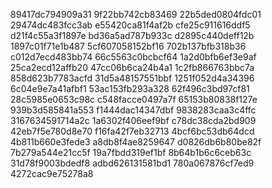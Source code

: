 89417dc794909a31
9f22bb742cb83469
22b5ded0804fdc01
29474dc483fcc3ab
e55420ca81f4af2b
cfe25c911616ddf5
d21f4c55a3f1897e
bd36a5ad787b933c
d2895c440deff12b
1897c01f71e1b487
5cf607058152bf16
702b137bfb318b36
c012d7ecd483bb74
66c5563c0bcbcf64
1a2d0bfb6ef3e9af
25ca2ecd12affb20
47cc06b6ca24b4a1
1c2fb866763bbc7a
858d623b7783acfd
31d5a48157551bbf
1251f052d4a34396
6c04e9e7a41afbf1
53ac153fb293a328
62f496c3bd97cf81
28c5985e0653c98c
c548facce0497a7f
65153b80838f127e
939b3d585841a553
f1444dac14347dbf
9838283caa3c4ffc
3167634591714a2c
1a6302f406eef9bf
c78dc38cda2bd909
42eb7f5e780d8e70
f16fa42f7eb32713
4bcf6bc53db64dcd
4b811b660e3fede3
a8db8f4ae8259647
d0826db6b80be82f
7b279a544e21cc5f
19a7fbdd319ef1bf
8b64b1b6c6ceb63c
31d78f9003bdedf8
adbd626131581bd1
780a067876cf7ed9
4272cac9e75278a8
